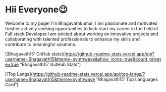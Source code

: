 # Hii Everyone😉
Welcome to my page!
I'm Bhagavathkumar, I am passionate and motivated fresher actively seeking opportunities to kick-start my career in the field of Full stack Developer.I am exicted about working on innovative projects and collaborating with talented professionals to enhance my skills and contribute to meaningful solutions. 



![Bhagavath15’ GitHub stats](https://github-readme-stats.vercel.app/api?username=Bhagavath15&theme=synthwave&show_icons=true&count_private=true “Bhagavath15’ GutHub Stats”)

![Top Langs](https://github-readme-stats.vercel.app/api/top-langs/?username=Bhagavath15&theme=synthwave “Bhagavath15’ Top Languages Card”)
